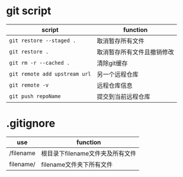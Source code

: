 # git script

|script|function|
|---|---|
|`git restore --staged .`|取消暂存所有文件|
|`git restore .`|取消暂存所有文件且撤销修改|
|`git rm -r --cached .`|清除git缓存|
|`git remote add upstream url`|另一个远程仓库|
|`git remote -v`|远程仓库信息|
|`git push repoName`|提交到当前远程仓库|

# .gitignore

|use|function|
|--|--|
|/filename|根目录下filename文件夹及所有文件|
|filename/|filename文件夹下所有文件|